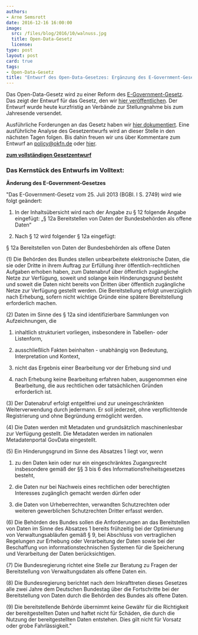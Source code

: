 ```yaml
---
authors:
- Arne Semsrott
date: 2016-12-16 16:00:00
image:
  src: /files/blog/2016/10/walnuss.jpg
  title: Open-Data-Gesetz
  license:
type: post
layout: post
card: true
tags:
- Open-Data-Gesetz
title: "Entwurf des Open-Data-Gesetzes: Ergänzung des E-Government-Gesetzes geplant"
---
```


Das Open-Data-Gesetz wird zu einer Reform des [E-Government-Gesetz](https://www.gesetze-im-internet.de/egovg/__12.html). Das zeigt der Entwurf für das Gesetz, den wir [hier veröffentlichen](https://github.com/okfde/okfn.de/raw/master/files/blog/2016/12/egov12a.pdf). Der Entwurf wurde heute kurzfristig an Verbände zur Stellungnahme bis zum Jahresende versendet.

Ausführliche Forderungen an das Gesetz haben wir [hier dokumentiert](https://okfn.de/blog/2016/10/opendata-gesetz/). Eine ausführliche Analyse des Gesetzentwurfs wird an dieser Stelle in den nächsten Tagen folgen. Bis dahin freuen wir uns über Kommentare zum Entwurf an policy@okfn.de oder [hier](https://docs.google.com/document/d/1cvCIe7g5m_yYDPjObnCYvGI_zKiGCvA-zvCpT5Ehioo/edit). 

**[zum vollständigen Gesetzentwurf](https://github.com/okfde/okfn.de/raw/master/files/blog/2016/12/egov12a.pdf)**


<h3>Das Kernstück des Entwurfs im Volltext:</h3>

**Änderung des E-Government-Gesetzes**

"Das E-Government-Gesetz vom 25. Juli 2013 (BGBl. I S. 2749) wird wie folgt geändert:

1. In der Inhaltsübersicht wird nach der Angabe zu § 12 folgende Angabe eingefügt:
„§ 12a Bereitstellen von Daten der Bundesbehörden als offene Daten“

2. Nach § 12 wird folgender § 12a eingefügt:

§ 12a Bereitstellen von Daten der Bundesbehörden als offene Daten

(1) Die Behörden des Bundes stellen unbearbeitete elektronische Daten, die sie oder Dritte in ihrem Auftrag zur Erfüllung ihrer öffentlich-rechtlichen Aufgaben erhoben haben, zum Datenabruf über öffentlich zugängliche Netze zur Verfügung, soweit und solange kein Hinderungsgrund besteht und soweit die Daten nicht bereits von Dritten über öffentlich zugängliche Netze zur Verfügung gestellt werden. Die Bereitstellung erfolgt unverzüglich nach Erhebung, sofern nicht wichtige Gründe eine spätere Bereitstellung erforderlich machen. 

(2) Daten im Sinne des § 12a sind identifizierbare Sammlungen von Aufzeichnungen, die

1. inhaltlich strukturiert vorliegen, insbesondere in Tabellen- oder Listenform,

2. ausschließlich Fakten beinhalten - unabhängig von Bedeutung, Interpretation und Kontext,

3. nicht das Ergebnis einer Bearbeitung vor der Erhebung sind und

4. nach Erhebung keine Bearbeitung erfahren haben, ausgenommen eine Bearbeitung, die aus rechtlichen oder tatsächlichen Gründen erforderlich ist.

(3) Der Datenabruf erfolgt entgeltfrei und zur uneingeschränkten Weiterverwendung durch jedermann. Er soll jederzeit, ohne verpflichtende Registrierung und ohne Begründung ermöglicht werden.

(4) Die Daten werden mit Metadaten und grundsätzlich maschinenlesbar zur Verfügung gestellt. Die Metadaten werden im nationalen Metadatenportal GovData eingestellt.

(5) Ein Hinderungsgrund im Sinne des Absatzes 1 liegt vor, wenn

1. zu den Daten kein oder nur ein eingeschränktes Zugangsrecht insbesondere gemäß der §§ 3 bis 6 des Informationsfreiheitsgesetzes besteht,

2. die Daten nur bei Nachweis eines rechtlichen oder berechtigten Interesses zugänglich gemacht werden dürfen oder

3. die Daten von Urheberrechten, verwandten Schutzrechten oder weiteren gewerblichen Schutzrechten Dritter erfasst werden.

(6) Die Behörden des Bundes sollen die Anforderungen an das Bereitstellen von Daten im Sinne des Absatzes 1 bereits frühzeitig bei der Optimierung von Verwaltungsabläufen gemäß § 9, bei Abschluss von vertraglichen Regelungen zur Erhebung oder Verarbeitung der Daten sowie bei der Beschaffung von informationstechnischen Systemen für die Speicherung und Verarbeitung der Daten berücksichtigen.

(7) Die Bundesregierung richtet eine Stelle zur Beratung zu Fragen der Bereitstellung von Verwaltungsdaten als offene Daten ein.

(8) Die Bundesregierung berichtet nach dem Inkrafttreten dieses Gesetzes alle zwei Jahre dem Deutschen Bundestag über die Fortschritte bei der Bereitstellung von Daten durch die Behörden des Bundes als offene Daten.

(9) Die bereitstellende Behörde übernimmt keine Gewähr für die Richtigkeit der bereitgestellten Daten und haftet nicht für Schäden, die durch die Nutzung der
bereitgestellten Daten entstehen. Dies gilt nicht für Vorsatz oder grobe Fahrlässigkeit."
